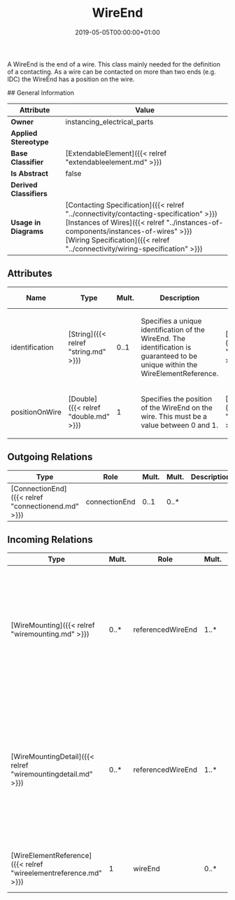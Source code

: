 ﻿---
title: WireEnd
toc: false
type: specs
date: "2019-05-05T00:00:00+01:00"
draft: false
menu_name: vec120

# Prev/next pager order (if `docs_section_pager` enabled in `params.toml`)
weight: 
---
<html>   <head>     </head>   <body>     <p> A WireEnd is the end of a wire. This class mainly needed for the definition of a contacting. As a wire can be contacted on more than two ends (e.g. IDC) the WireEnd has a position on the wire.      </p>    </body> </html> 
## General Information

| Attribute               | Value |
|-------------------------|-------|
| **Owner**               | instancing_electrical_parts |
| **Applied Stereotype**  |   |
| **Base Classifier**     | [ExtendableElement]({{< relref "extendableelement.md" >}})<br/>  |
| **Is Abstract**         | false |
| **Derived Classifiers** |   |
| **Usage in Diagrams**   | [Contacting Specification]({{< relref "../connectivity/contacting-specification" >}})<br/> [Instances of Wires]({{< relref "../instances-of-components/instances-of-wires" >}})<br/> [Wiring Specification]({{< relref "../connectivity/wiring-specification" >}})<br/>  |

## Attributes
|  Name  |  Type  |  Mult.  |  Description  |  Owning Classifier  |
|--------|--------|---------|---------------|--------------|
|identification | [String]({{< relref "string.md" >}}) | 0..1 | <html>   <head>     </head>   <body>     <p> Specifies a unique identification of the WireEnd. The identification is guaranteed to be unique within the WireElementReference.      </p>    </body> </html>  | [WireEnd]({{< relref "wireend.md" >}}) |
|positionOnWire | [Double]({{< relref "double.md" >}}) | 1 | <html><body><p>Specifies the position of the WireEnd on the wire. This must be a value between 0 and 1.  </p></body></html> | [WireEnd]({{< relref "wireend.md" >}}) |

## Outgoing Relations
|    Type  |   Role   |   Mult.   |   Mult.   |   Description   |
|----------|----------|-----------|-----------|-----------------|
| [ConnectionEnd]({{< relref "connectionend.md" >}}) | connectionEnd | 0..1 | 0..* |  |
##  Incoming Relations
|    Type  |   Mult.  |   Role    |   Mult.   |   Description  |
|----------|----------|-----------|-----------|----------------|
| [WireMounting]({{< relref "wiremounting.md" >}}) | 0..* | referencedWireEnd | 1..* | <html>   <head>     </head>   <body>     <p> References the wire ends that are used for the wire mounting. The minimum cardinality is one, because a wire mounting without wire end makes no sense.     </p>      <p> The maximum cardinality is * in order to support multi crimps.      </p>    </body> </html>  |
| [WireMountingDetail]({{< relref "wiremountingdetail.md" >}}) | 0..* | referencedWireEnd | 1..* | References the WireEnds that are mounted to referenced WireReception. A cardinality of more than one is allowed in order support parallel connectors, where multiple wire ends are placed on one side of the connector (one wire reception) and the other wire ends are placed on the other side of the connector (the other wire reception).  |
| [WireElementReference]({{< relref "wireelementreference.md" >}}) | 1 | wireEnd | 0..* | Specifies the ends of the WireElementReference for contacting purposes.   |
